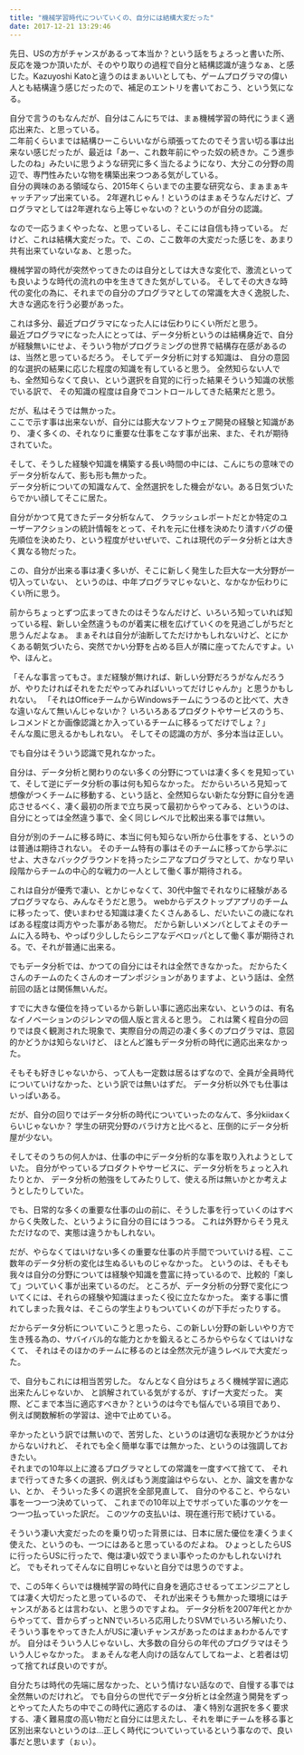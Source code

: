 ```yaml
---
title: "機械学習時代についていくの、自分には結構大変だった"
date: 2017-12-21 13:29:46
---
```


先日、USの方がチャンスがあるって本当か？という話をちょろっと書いた所、反応を幾つか頂いたが、そのやり取りの過程で自分と結構認識が違うなぁ、と感じた。Kazuyoshi Katoと違うのはまぁいいとしても、ゲームプログラマの偉い人とも結構違う感じだったので、補足のエントリを書いておこう、という気になる。

自分で言うのもなんだが、自分はこんにちでは、まぁ機械学習の時代にうまく適応出来た、と思っている。  
二年前くらいまでは結構ひーこらいいながら頑張ってたのでそう言い切る事は出来ない感じだったが、最近は「あー、これ数年前にやった奴の続きか。こう進歩したのね」みたいに思うような研究に多く当たるようになり、大分この分野の周辺で、専門性みたいな物を構築出来つつある気がしている。  
自分の興味のある領域なら、2015年くらいまでの主要な研究なら、まぁまぁキャッチアップ出来ている。
2年遅れじゃん！というのはまぁそうなんだけど、プログラマとしては2年遅れなら上等じゃないの？というのが自分の認識。

なので一応うまくやったな、と思っているし、そこには自信も持っている。
だけど、これは結構大変だった。で、この、ここ数年の大変だった感じを、あまり共有出来ていないなぁ、と思った。

機械学習の時代が突然やってきたのは自分としては大きな変化で、激流といっても良いような時代の流れの中を生きてきた気がしている。
そしてその大きな時代の変化の為に、それまでの自分のプログラマとしての常識を大きく逸脱した、大きな適応を行う必要があった。

これは多分、最近プログラマになった人には伝わりにくい所だと思う。  
最近プログラマになった人にとっては、データ分析というのは結構身近で、自分が経験無いにせよ、そういう物がプログラミングの世界で結構存在感があるのは、当然と思っているだろう。
そしてデータ分析に対する知識は、
自分の意図的な選択の結果に応じた程度の知識を有していると思う。
全然知らない人でも、全然知らなくて良い、という選択を自覚的に行った結果そういう知識の状態でいる訳で、
その知識の程度は自身でコントロールしてきた結果だと思う。

だが、私はそうでは無かった。  
ここで示す事は出来ないが、自分には膨大なソフトウェア開発の経験と知識があり、
凄く多くの、それなりに重要な仕事をこなす事が出来、また、それが期待されていた。

そして、そうした経験や知識を構築する長い時間の中には、こんにちの意味でのデータ分析なんて、影も形も無かった。  
データ分析についての知識なんて、全然選択をした機会がない。ある日気づいたらでかい顔してそこに居た。

自分がかつて見てきたデータ分析なんて、
クラッシュレポートだとか特定のユーザーアクションの統計情報をとって、それを元に仕様を決めたり潰すバグの優先順位を決めたり、という程度がせいぜいで、これは現代のデータ分析とは大きく異なる物だった。

この、自分が出来る事は凄く多いが、そこに新しく発生した巨大な一大分野が一切入っていない、
というのは、中年プログラマじゃないと、なかなか伝わりにくい所に思う。

前からちょっとずつ広まってきたのはそうなんだけど、いろいろ知っていれば知っている程、新しい全然違うものが着実に根を広げていくのを見過ごしがちだと思うんだよなぁ。
まぁそれは自分が油断してただけかもしれないけど、とにかくある朝気づいたら、突然でかい分野を占める巨人が隣に座ってたんですよ。いや、ほんと。

「そんな事言ってもさ。まだ経験が無ければ、新しい分野だろうがなんだろうが、やりたければそれをただやってみればいいってだけじゃんか」と思うかもしれない。
「それはOfficeチームからWindowsチームにうつるのと比べて、大きな違いなんて無いんじゃないか？
いろいろあるプロダクトやサービスのうち、レコメンドとか画像認識とか入っているチームに移るってだけでしょ？」  
そんな風に思えるかもしれない。
そしてその認識の方が、多分本当は正しい。

でも自分はそういう認識で見れなかった。

自分は、データ分析と関わりのない多くの分野につていは凄く多くを見知っていて、そして逆にデータ分析の事は何も知らなかった。
だからいろいろ見知って想像がつくチームに移動する、という話と、全然知らない新たな分野に自分を適応させるべく、凄く最初の所まで立ち戻って最初からやってみる、というのは、自分にとっては全然違う事で、全く同じレベルで比較出来る事では無い。

自分が別のチームに移る時に、本当に何も知らない所から仕事をする、というのは普通は期待されない。
そのチーム特有の事はそのチームに移ってから学ぶにせよ、大きなバックグラウンドを持ったシニアなプログラマとして、かなり早い段階からチームの中心的な戦力の一人として働く事が期待される。

これは自分が優秀で凄い、とかじゃなくて、30代中盤でそれなりに経験があるプログラマなら、みんなそうだと思う。
webからデスクトップアプリのチームに移ったって、使いまわせる知識は凄くたくさんあるし、だいたいこの歳になればある程度は両方やった事がある物だ。
だから新しいメンバとしてよそのチームに入る時も、やっぱり少ししたらシニアなデベロッパとして働く事が期待される。で、それが普通に出来る。

でもデータ分析では、かつての自分にはそれは全然できなかった。
だからたくさんのチームのたくさんのオープンポジションがありますよ、という話は、全然前回の話とは関係無いんだ。

すでに大きな優位を持っているから新しい事に適応出来ない、というのは、有名なイノベーションのジレンマの個人版と言えると思う。
これは驚く程自分の回りでは良く観測された現象で、実際自分の周辺の凄く多くのプログラマは、意図的かどうかは知らないけど、
ほとんど誰もデータ分析の時代に適応出来なかった。

そもそも好きじゃないから、って人も一定数は居るはずなので、全員が全員時代についていけなかった、という訳では無いはずだ。
データ分析以外でも仕事はいっぱいある。

だが、自分の回りではデータ分析の時代についていったのなんて、多分kiidaxくらいじゃないか？
学生の研究分野のバラけ方と比べると、圧倒的にデータ分析屋が少ない。

そしてそのうちの何人かは、仕事の中にデータ分析的な事を取り入れようとしていた。
自分がやっているプロダクトやサービスに、データ分析をちょっと入れたりとか、
データ分析の勉強をしてみたりして、使える所は無いかとか考えようとしたりしていた。

でも、日常的な多くの重要な仕事の山の前に、そうした事を行っていくのはすべからく失敗した、というように自分の目にはうつる。
これは外野からそう見えただけなので、実態は違うかもしれない。

だが、やらなくてはいけない多くの重要な仕事の片手間でついていける程、ここ数年のデータ分析の変化は生ぬるいものじゃなかった。
というのは、そもそも我々は自分の分野については経験や知識を豊富に持っているので、比較的「楽して」ついていく事が出来ているのだ。
ところが、データ分析の分野で変化についてくには、それらの経験や知識はまったく役に立たなかった。
楽する事に慣れてしまった我々は、そこらの学生よりもついていくのが下手だったりする。

だからデータ分析についていこうと思ったら、この新しい分野の新しいやり方で生き残る為の、サバイバル的な能力とかを鍛えるところからやらなくてはいけなくて、
それはそのほかのチームに移るのとは全然次元が違うレベルで大変だった。

で、自分もこれには相当苦労した。
なんとなく自分はちょろく機械学習に適応出来たんじゃないか、
と誤解されている気がするが、すげー大変だった。
実際、どこまで本当に適応すべきか？というのは今でも悩んでいる項目であり、
例えば関数解析の学習は、途中で止めている。

辛かったという訳では無いので、苦労した、というのは適切な表現かどうかは分からないけれど、
それでも全く簡単な事では無かった、というのは強調しておきたい。  
それまでの10年以上に渡るプログラマとしての常識を一度すべて捨てて、
それまで行ってきた多くの選択、例えばもう測度論はやらない、とか、論文を書かない、とか、
そういった多くの選択を全部見直して、
自分のやること、やらない事を一つ一つ決めていって、
これまでの10年以上でサボっていた事のツケを一つ一つ払っていった訳だ。
このツケの支払いは、現在進行形で続けている。

そういう凄い大変だったのを乗り切った背景には、日本に居た優位を凄くうまく使えた、というのも、一つにはあると思っているのだよね。
ひょっとしたらUSに行ったらUSに行ったで、俺は凄い奴でうまい事やったのかもしれないけれど。
でもそれってそんなに自明じゃないと自分では思うのですよ。

で、この5年くらいでは機械学習の時代に自身を適応させるってエンジニアとしては凄く大切だったと思っているので、
それが出来そうも無かった環境にはチャンスがあるとは言わない、と思うのですよね。
データ分析を2007年代とかからやってて、昔からずっとNNでいろいろ応用したりSVMでいろいろ解いたり、
そういう事をやってきた人がUSに凄いチャンスがあったのはまぁわかるんですが。
自分はそういう人じゃないし、大多数の自分らの年代のプログラマはそういう人じゃなかった。
まぁそんな老人向けの話なんてしてねーよ、と若者は切って捨てれば良いのですが。

自分たちは時代の先端に居なかった、という情けない話なので、自慢する事では全然無いのだけれど。
でも自分らの世代でデータ分析とは全然違う開発をずっとやってた人たちの中でこの時代に適応するのは、
凄く特別な選択を多く要求する、凄く難易度の高い物だと自分には思えたし、それを単にチームを移る事と区別出来ないというのは…正しく時代についていっているという事なので、良い事だと思います（ぉぃ）。
